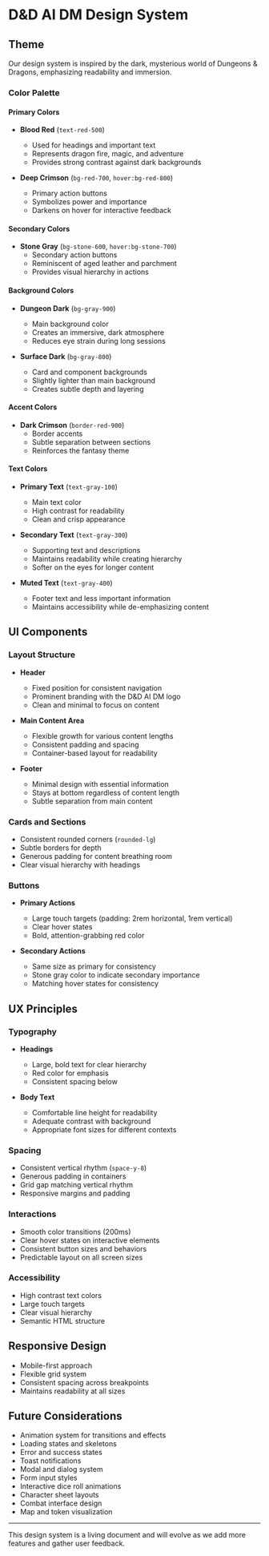 # D&D AI DM Design System

## Theme
Our design system is inspired by the dark, mysterious world of Dungeons & Dragons, emphasizing readability and immersion.

### Color Palette

#### Primary Colors
- **Blood Red** (`text-red-500`)
  - Used for headings and important text
  - Represents dragon fire, magic, and adventure
  - Provides strong contrast against dark backgrounds

- **Deep Crimson** (`bg-red-700`, `hover:bg-red-800`)
  - Primary action buttons
  - Symbolizes power and importance
  - Darkens on hover for interactive feedback

#### Secondary Colors
- **Stone Gray** (`bg-stone-600`, `hover:bg-stone-700`)
  - Secondary action buttons
  - Reminiscent of aged leather and parchment
  - Provides visual hierarchy in actions

#### Background Colors
- **Dungeon Dark** (`bg-gray-900`)
  - Main background color
  - Creates an immersive, dark atmosphere
  - Reduces eye strain during long sessions

- **Surface Dark** (`bg-gray-800`)
  - Card and component backgrounds
  - Slightly lighter than main background
  - Creates subtle depth and layering

#### Accent Colors
- **Dark Crimson** (`border-red-900`)
  - Border accents
  - Subtle separation between sections
  - Reinforces the fantasy theme

#### Text Colors
- **Primary Text** (`text-gray-100`)
  - Main text color
  - High contrast for readability
  - Clean and crisp appearance

- **Secondary Text** (`text-gray-300`)
  - Supporting text and descriptions
  - Maintains readability while creating hierarchy
  - Softer on the eyes for longer content

- **Muted Text** (`text-gray-400`)
  - Footer text and less important information
  - Maintains accessibility while de-emphasizing content

## UI Components

### Layout Structure
- **Header**
  - Fixed position for consistent navigation
  - Prominent branding with the D&D AI DM logo
  - Clean and minimal to focus on content

- **Main Content Area**
  - Flexible growth for various content lengths
  - Consistent padding and spacing
  - Container-based layout for readability

- **Footer**
  - Minimal design with essential information
  - Stays at bottom regardless of content length
  - Subtle separation from main content

### Cards and Sections
- Consistent rounded corners (`rounded-lg`)
- Subtle borders for depth
- Generous padding for content breathing room
- Clear visual hierarchy with headings

### Buttons
- **Primary Actions**
  - Large touch targets (padding: 2rem horizontal, 1rem vertical)
  - Clear hover states
  - Bold, attention-grabbing red color

- **Secondary Actions**
  - Same size as primary for consistency
  - Stone gray color to indicate secondary importance
  - Matching hover states for consistency

## UX Principles

### Typography
- **Headings**
  - Large, bold text for clear hierarchy
  - Red color for emphasis
  - Consistent spacing below

- **Body Text**
  - Comfortable line height for readability
  - Adequate contrast with background
  - Appropriate font sizes for different contexts

### Spacing
- Consistent vertical rhythm (`space-y-8`)
- Generous padding in containers
- Grid gap matching vertical rhythm
- Responsive margins and padding

### Interactions
- Smooth color transitions (200ms)
- Clear hover states on interactive elements
- Consistent button sizes and behaviors
- Predictable layout on all screen sizes

### Accessibility
- High contrast text colors
- Large touch targets
- Clear visual hierarchy
- Semantic HTML structure

## Responsive Design
- Mobile-first approach
- Flexible grid system
- Consistent spacing across breakpoints
- Maintains readability at all sizes

## Future Considerations
- Animation system for transitions and effects
- Loading states and skeletons
- Error and success states
- Toast notifications
- Modal and dialog system
- Form input styles
- Interactive dice roll animations
- Character sheet layouts
- Combat interface design
- Map and token visualization

---

This design system is a living document and will evolve as we add more features and gather user feedback. 